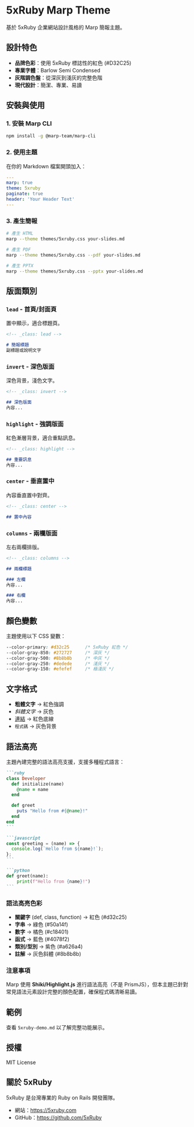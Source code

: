 # 5xRuby Marp Theme

基於 5xRuby 企業網站設計風格的 Marp 簡報主題。

## 設計特色

- **品牌色彩**：使用 5xRuby 標誌性的紅色 (#D32C25)
- **專業字體**：Barlow Semi Condensed
- **灰階調色盤**：從深灰到淺灰的完整色階
- **現代設計**：簡潔、專業、易讀

## 安裝與使用

### 1. 安裝 Marp CLI

```bash
npm install -g @marp-team/marp-cli
```

### 2. 使用主題

在你的 Markdown 檔案開頭加入：

```yaml
---
marp: true
theme: 5xruby
paginate: true
header: 'Your Header Text'
---
```

### 3. 產生簡報

```bash
# 產生 HTML
marp --theme themes/5xruby.css your-slides.md

# 產生 PDF
marp --theme themes/5xruby.css --pdf your-slides.md

# 產生 PPTX
marp --theme themes/5xruby.css --pptx your-slides.md
```

## 版面類別

### `lead` - 首頁/封面頁

置中顯示，適合標題頁。

```markdown
<!-- _class: lead -->

# 簡報標題
副標題或說明文字
```

### `invert` - 深色版面

深色背景，淺色文字。

```markdown
<!-- _class: invert -->

## 深色版面
內容...
```

### `highlight` - 強調版面

紅色漸層背景，適合重點訊息。

```markdown
<!-- _class: highlight -->

## 重要訊息
內容...
```

### `center` - 垂直置中

內容垂直置中對齊。

```markdown
<!-- _class: center -->

## 置中內容
```

### `columns` - 兩欄版面

左右兩欄排版。

```markdown
<!-- _class: columns -->

## 兩欄標題

### 左欄
內容...

### 右欄
內容...
```

## 顏色變數

主題使用以下 CSS 變數：

```css
--color-primary: #d32c25      /* 5xRuby 紅色 */
--color-gray-850: #272727     /* 深灰 */
--color-gray-500: #8b8b8b     /* 中灰 */
--color-gray-250: #dedede     /* 淺灰 */
--color-gray-150: #efefef     /* 極淺灰 */
```

## 文字格式

- **粗體文字** → 紅色強調
- *斜體文字* → 灰色
- [連結](url) → 紅色底線
- `程式碼` → 灰色背景

## 語法高亮

主題內建完整的語法高亮支援，支援多種程式語言：

````markdown
```ruby
class Developer
  def initialize(name)
    @name = name
  end

  def greet
    puts "Hello from #{@name}!"
  end
end
```

```javascript
const greeting = (name) => {
  console.log(`Hello from ${name}!`);
};
```

```python
def greet(name):
    print(f"Hello from {name}!")
```
````

### 語法高亮色彩

- **關鍵字** (def, class, function) → 紅色 (#d32c25)
- **字串** → 綠色 (#50a14f)
- **數字** → 橘色 (#c18401)
- **函式** → 藍色 (#4078f2)
- **類別/型別** → 紫色 (#a626a4)
- **註解** → 灰色斜體 (#8b8b8b)

### 注意事項

Marp 使用 **Shiki/Highlight.js** 進行語法高亮（不是 PrismJS），但本主題已針對常見語法元素設計完整的顏色配置，確保程式碼清晰易讀。

## 範例

查看 `5xruby-demo.md` 以了解完整功能展示。

## 授權

MIT License

## 關於 5xRuby

5xRuby 是台灣專業的 Ruby on Rails 開發團隊。

- 網站：https://5xruby.com
- GitHub：https://github.com/5xRuby
